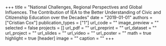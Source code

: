 +++
title = "National Challenges, Regional Perspectives and Global Influences. The Contribution of IEA to the Better Understanding of Civic and Citizenship Education over the Decades"
date = "2019-01-01"
authors = ["Cristian Cox"]
publication_types = ["1"]
url_code = ""
image_preview = ""
selected = false
projects = []
url_pdf = ""
url_preprint = ""
url_dataset = ""
url_project = ""
url_slides = ""
url_video = ""
url_poster = ""
math = true
highlight = true
[header]
image = ""
caption = ""
+++
